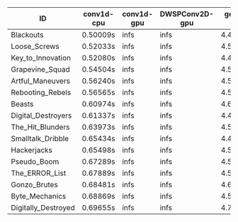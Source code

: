 |ID|conv1d-cpu|conv1d-gpu|DWSPConv2D-gpu|gemm-gpu|avg|
|-|-|-|-|-|-|
|Blackouts|0.50009s|infs|infs|4.49755s|infs|
|Loose_Screws|0.52033s|infs|infs|4.50524s|infs|
|Key_to_Innovation|0.52080s|infs|infs|4.48474s|infs|
|Grapevine_Squad|0.54504s|infs|infs|4.51381s|infs|
|Artful_Maneuvers|0.56240s|infs|infs|4.53108s|infs|
|Rebooting_Rebels|0.56565s|infs|infs|4.52906s|infs|
|Beasts|0.60974s|infs|infs|4.64609s|infs|
|Digital_Destroyers|0.61337s|infs|infs|4.49766s|infs|
|The_Hit_Blunders|0.63973s|infs|infs|4.52376s|infs|
|Smalltalk_Dribble|0.65434s|infs|infs|4.44731s|infs|
|Hackerjacks|0.65498s|infs|infs|4.51846s|infs|
|Pseudo_Boom|0.67289s|infs|infs|4.52563s|infs|
|The_ERROR_List|0.67889s|infs|infs|4.50593s|infs|
|Gonzo_Brutes|0.68481s|infs|infs|4.67981s|infs|
|Byte_Mechanics|0.68869s|infs|infs|4.51305s|infs|
|Digitally_Destroyed|0.69655s|infs|infs|4.71405s|infs|
